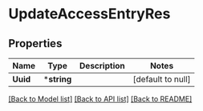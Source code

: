 # UpdateAccessEntryRes

## Properties
Name | Type | Description | Notes
------------ | ------------- | ------------- | -------------
**Uuid** | ***string** |  | [default to null]

[[Back to Model list]](../README.md#documentation-for-models) [[Back to API list]](../README.md#documentation-for-api-endpoints) [[Back to README]](../README.md)


